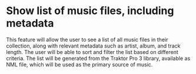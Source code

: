 # Show list of music files, including metadata

This feature will allow the user to see a list of all music files in their collection, along with relevant metadata such as artist, album, and track length. The user will be able to sort and filter the list based on different criteria.
The list will be generated from the Traktor Pro 3 library, available as NML file, which will be used as the primary source of music.